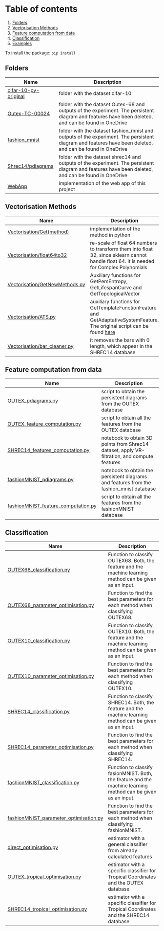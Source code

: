 # Table of contents
1. [Folders](#folders)
2. [Vectorisation Methods](#vectorisation-methods)
3. [Feature computation from data](#feature-computation-from-data)
4. [Classification](#classification)
5. [Examples](#examples)


To install the package: ``pip install . ``


## Folders

| Name | Description  |
|----------------------------------------------------------------------------------------------------------|----------------------------------|
|[cifar-10-py-original](https://github.com/Cimagroup/vectorisation-maps/tree/master/cifar-10-py-original) |folder with the dataset cifar-10 |
|[Outex-TC-00024](https://github.com/Cimagroup/vectorisation-maps/tree/master/Outex-TC-00024)             | folder with the dataset Outex-68 and outputs of the experiment. The persistent diagram and features have been deleted, and can be found in OneDrive |
|[fashion_mnist](https://github.com/Cimagroup/vectorisation-maps/tree/master/fashion_mnist)             | folder with the dataset fashion_mnist and outputs of the experiment. The persistent diagram and features have been deleted, and can be found in OneDrive  |
|[Shrec14/pdiagrams](https://github.com/Cimagroup/vectorisation-maps/tree/master/Shrec14/pdiagrams) | folder with the dataset shrec14 and outputs of the experiment. The persistent diagram and features have been deleted, and can be found in OneDrive |
| [WebApp](https://github.com/Cimagroup/vectorisation-maps/tree/master/WebApp) | implementation of the web app of this project |

## Vectorisation Methods

| Name | Description  |
|----------------------------------------------------------------------------------------------------------|----------------------------------|
|[Vectorisation/Get(method)](https://github.com/Cimagroup/vectorisation-maps/tree/master/vectorisation) | implementation of the method in python |
|[Vectorisation/float64to32](https://github.com/Cimagroup/vectorisation-maps/blob/master/vectorisation/float64to32.py) | re-scale of float 64 numbers to transform them into float 32, since sklearn cannot handle float 64. It is needed for Complex Polynomials |
|[Vectorisation/GetNewMethods.py](https://github.com/Cimagroup/vectorisation-maps/blob/master/vectorisation/GetNewMethods.py)| Auxiliary functions for GetPersEntropy, GetLifespanCurve and GetTopologicalVector |
|[Vectorisation/ATS.py](https://github.com/Cimagroup/vectorisation-maps/blob/master/vectorisation/ATS.py)| auxiliary functions for GetTemplateFunctionFeature and GetAdaptativeSystemFeature. The original script can be found [here](https://github.com/lucho8908/adaptive_template_systems) |
|[Vectorisation/bar_cleaner.py](https://github.com/Cimagroup/vectorisation-maps/blob/master/vectorisation/bar_cleaner.py)| it removes the bars with 0 length, which appear in the SHREC14 database |


## Feature computation from data

| Name | Description  |
|----------------------------------------------------------------------------------------------------------|----------------------------------|
|[OUTEX_pdiagrams.py](https://github.com/Cimagroup/vectorisation-maps/blob/master/OUTEX_pdiagrams.py) | script to obtain the persistent diagrams from the OUTEX database |
|[OUTEX_feature_computation.py](https://github.com/Cimagroup/vectorisation-maps/blob/master/OUTEX_feature_computation.py) | script to obtain all the features  from the OUTEX database |
|[SHREC14_features_computation.py](https://github.com/Cimagroup/vectorisation-maps/blob/master/SHREC14_features_computation.ipynb) | notebook to obtain 3D points from Shrec14 dataset, apply VR-filtration, and compute features |
|[fashionMNIST_pdiagrams.py](https://github.com/Cimagroup/vectorisation-maps/blob/master/fashionMNIST_pdiagrams.py) | notebook to obtain the persistent diagrams and features from the fashion_mnist database |
|[fashionMNIST_feature_computation.py](https://github.com/Cimagroup/vectorisation-maps/blob/master/fashionMNIST_feature_computation.py) | script to obtain all the features from the fashionMNIST database |

## Classification
| Name | Description  |
|----------------------------------------------------------------------------------------------------------|----------------------------------|
|[OUTEX68_classification.py](https://github.com/Cimagroup/vectorisation-maps/blob/master/OUTEX68_classification.py) | Function to classify OUTEX68. Both, the feature and the machine learning method can be given as an input.|
|[OUTEX68_parameter_optimisation.py](https://github.com/Cimagroup/vectorisation-maps/blob/master/OUTEX68_parameter_optimisation.py) | Function to find the best parameters for each method when classifying OUTEX68.|
|[OUTEX10_classification.py](https://github.com/Cimagroup/vectorisation-maps/blob/master/OUTEX10_classification.py) | Function to classify OUTEX10. Both, the feature and the machine learning method can be given as an input.|
|[OUTEX10_parameter_optimisation.py](https://github.com/Cimagroup/vectorisation-maps/blob/master/OUTEX10_parameter_optimisation.py) | Function to find the best parameters for each method when classifying OUTEX10.|
|[SHREC14_classification.py](https://github.com/Cimagroup/vectorisation-maps/blob/master/SHREC14_classification.py) | Function to classify SHREC14. Both, the feature and the machine learning method can be given as an input.|
|[SHREC14_parameter_optimisation.py](https://github.com/Cimagroup/vectorisation-maps/blob/master/SHREC14_parameter_optimisation.py) | Function to find the best parameters for each method when classifying SHREC14.|
|[fashionMNIST_classification.py](https://github.com/Cimagroup/vectorisation-maps/blob/master/fashionMNIST_classification.py) | Function to classify fasionMNIST. Both, the feature and the machine learning method can be given as an input.|
|[fashionMNIST_parameter_optimisation.py](https://github.com/Cimagroup/vectorisation-maps/blob/master/fashionMNIST_parameter_optimisation.py) | Function to find the best parameters for each method when classifying fashionMNIST.|
|[direct_optimisation.py](https://github.com/Cimagroup/vectorisation-maps/blob/master/direct_optimisation.py) | estimator with a general classifier from already calculated features|
|[OUTEX_tropical_optimisation.py](https://github.com/Cimagroup/vectorisation-maps/blob/master/OUTEX_tropical_optimisation.py) | estimator with a specific classifier for Tropical Coordinates and the OUTEX database|
|[SHREC14_tropical_optimisation.py](https://github.com/Cimagroup/vectorisation-maps/blob/master/SHREC14_tropical_optimisation.py) | estimator with a specific classifier for Tropical Coordinates and the SHREC14 database|

